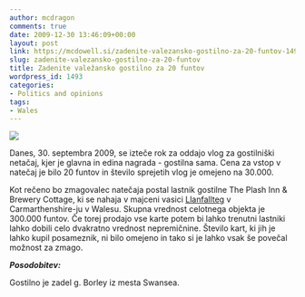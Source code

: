 ```yaml
---
author: mcdragon
comments: true
date: 2009-12-30 13:46:09+00:00
layout: post
link: https://mcdowell.si/zadenite-valezansko-gostilno-za-20-funtov-1493.html
slug: zadenite-valezansko-gostilno-za-20-funtov
title: Zadenite valežansko gostilno za 20 funtov
wordpress_id: 1493
categories:
- Politics and opinions
tags:
- Wales
---
```


![](https://img.mcdowell.si/2009/12/Llanfallteg_pub1-1.jpg)

Danes, 30. septembra 2009, se izteče rok za oddajo vlog za gostilniški netačaj, kjer je glavna in edina nagrada - gostilna sama. Cena za vstop v natečaj je bilo 20 funtov in število sprejetih vlog je omejeno na 30.000.

Kot rečeno bo zmagovalec natečaja postal lastnik gostilne The Plash Inn & Brewery Cottage, ki se nahaja v majceni vasici [Llanfallteg](http://maps.google.co.uk/maps?q=Llanfallteg&oe=utf-8&client=firefox-a&hl=en&ie=UTF8&hq=&hnear=Llanfallteg,+Whitland,+Dyfed,+United+Kingdom&ll=51.847311,-4.679017&spn=0.01132,0.027595&t=h&z=15) v Carmarthenshire-ju v Walesu. Skupna vrednost celotnega objekta je 300.000 funtov. Če torej prodajo vse karte potem bi lahko trenutni lastniki lahko dobili celo dvakratno vrednost nepremičnine. Število kart, ki jih je lahko kupil posameznik, ni bilo omejeno in tako si je lahko vsak še povečal možnost za zmago.

**_Posodobitev:_**

Gostilno je zadel g. Borley iz mesta Swansea.
